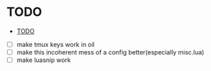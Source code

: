 
# TODO

<!--toc:start-->
- [TODO](#todo)
<!--toc:end-->

- [ ] make tmux keys work in oil
- [ ] make this incoherent mess of a config better(especially misc.lua)
- [ ] make luasnip work
